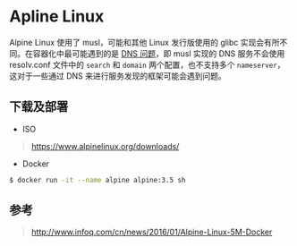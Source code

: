 # Apline Linux

Alpine Linux 使用了 musl，可能和其他 Linux 发行版使用的 glibc 实现会有所不同。在容器化中最可能遇到的是 [DNS 问题](https://github.com/gliderlabs/docker-alpine/issues/8)，即 musl 实现的 DNS 服务不会使用 resolv.conf 文件中的 `search` 和 `domain` 两个配置，也不支持多个 `nameserver`，这对于一些通过 DNS 来进行服务发现的框架可能会遇到问题。


## 下载及部署

* ISO

> https://www.alpinelinux.org/downloads/

* Docker

```bash
$ docker run -it --name alpine alpine:3.5 sh
```


## 参考

> http://www.infoq.com/cn/news/2016/01/Alpine-Linux-5M-Docker